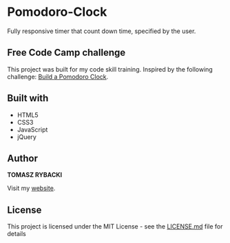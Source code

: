# Pomodoro-Clock

Fully responsive timer that count down time, specified by the user.

## Free Code Camp challenge

This project was built for my code skill training. Inspired by the following challenge: [Build a Pomodoro Clock](https://www.freecodecamp.org/challenges/build-a-pomodoro-clock).

## Built with

* HTML5
* CSS3
* JavaScript
* jQuery

## Author

__TOMASZ RYBACKI__

Visit my [website](http://tomasz-rybacki.pl).

## License

This project is licensed under the MIT License - see the [LICENSE.md](LICENSE.md) file for details
